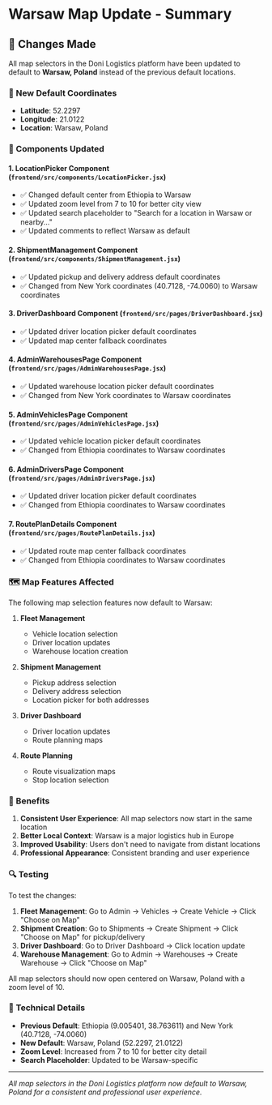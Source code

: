 # Warsaw Map Update - Summary

## 🎯 Changes Made

All map selectors in the Doni Logistics platform have been updated to default to **Warsaw, Poland** instead of the previous default locations.

### 📍 New Default Coordinates
- **Latitude**: 52.2297
- **Longitude**: 21.0122
- **Location**: Warsaw, Poland

### 🔧 Components Updated

#### 1. **LocationPicker Component** (`frontend/src/components/LocationPicker.jsx`)
- ✅ Changed default center from Ethiopia to Warsaw
- ✅ Updated zoom level from 7 to 10 for better city view
- ✅ Updated search placeholder to "Search for a location in Warsaw or nearby..."
- ✅ Updated comments to reflect Warsaw as default

#### 2. **ShipmentManagement Component** (`frontend/src/components/ShipmentManagement.jsx`)
- ✅ Updated pickup and delivery address default coordinates
- ✅ Changed from New York coordinates (40.7128, -74.0060) to Warsaw coordinates

#### 3. **DriverDashboard Component** (`frontend/src/pages/DriverDashboard.jsx`)
- ✅ Updated driver location picker default coordinates
- ✅ Updated map center fallback coordinates

#### 4. **AdminWarehousesPage Component** (`frontend/src/pages/AdminWarehousesPage.jsx`)
- ✅ Updated warehouse location picker default coordinates
- ✅ Changed from New York coordinates to Warsaw coordinates

#### 5. **AdminVehiclesPage Component** (`frontend/src/pages/AdminVehiclesPage.jsx`)
- ✅ Updated vehicle location picker default coordinates
- ✅ Changed from Ethiopia coordinates to Warsaw coordinates

#### 6. **AdminDriversPage Component** (`frontend/src/pages/AdminDriversPage.jsx`)
- ✅ Updated driver location picker default coordinates
- ✅ Changed from Ethiopia coordinates to Warsaw coordinates

#### 7. **RoutePlanDetails Component** (`frontend/src/pages/RoutePlanDetails.jsx`)
- ✅ Updated route map center fallback coordinates
- ✅ Changed from Ethiopia coordinates to Warsaw coordinates

### 🗺️ Map Features Affected

The following map selection features now default to Warsaw:

1. **Fleet Management**
   - Vehicle location selection
   - Driver location updates
   - Warehouse location creation

2. **Shipment Management**
   - Pickup address selection
   - Delivery address selection
   - Location picker for both addresses

3. **Driver Dashboard**
   - Driver location updates
   - Route planning maps

4. **Route Planning**
   - Route visualization maps
   - Stop location selection

### 🎯 Benefits

1. **Consistent User Experience**: All map selectors now start in the same location
2. **Better Local Context**: Warsaw is a major logistics hub in Europe
3. **Improved Usability**: Users don't need to navigate from distant locations
4. **Professional Appearance**: Consistent branding and user experience

### 🔍 Testing

To test the changes:

1. **Fleet Management**: Go to Admin → Vehicles → Create Vehicle → Click "Choose on Map"
2. **Shipment Creation**: Go to Shipments → Create Shipment → Click "Choose on Map" for pickup/delivery
3. **Driver Dashboard**: Go to Driver Dashboard → Click location update
4. **Warehouse Management**: Go to Admin → Warehouses → Create Warehouse → Click "Choose on Map"

All map selectors should now open centered on Warsaw, Poland with a zoom level of 10.

### 📝 Technical Details

- **Previous Default**: Ethiopia (9.005401, 38.763611) and New York (40.7128, -74.0060)
- **New Default**: Warsaw, Poland (52.2297, 21.0122)
- **Zoom Level**: Increased from 7 to 10 for better city detail
- **Search Placeholder**: Updated to be Warsaw-specific

---

*All map selectors in the Doni Logistics platform now default to Warsaw, Poland for a consistent and professional user experience.*

